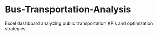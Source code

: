 # Bus-Transportation-Analysis
Excel dashboard analyzing public transportation KPIs and optimization strategies.
